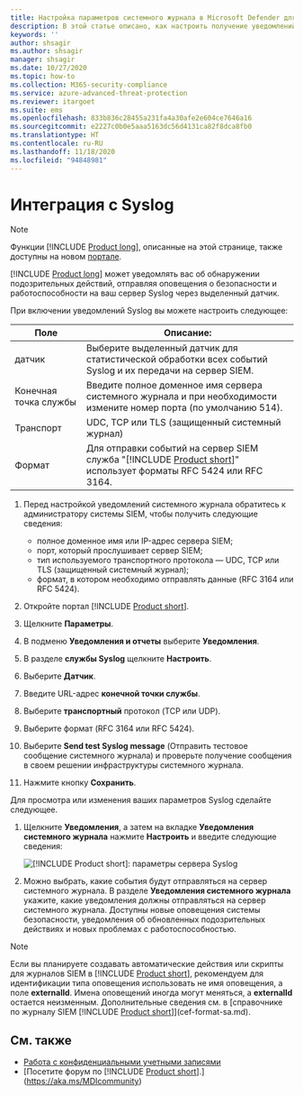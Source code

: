 ```yaml
---
title: Настройка параметров системного журнала в Microsoft Defender для удостоверений
description: В этой статье описано, как настроить получение уведомлений службы "Microsoft Defender для удостоверений" о подозрительной активности (по электронной почте или с помощью пересылки событий службой).
keywords: ''
author: shsagir
ms.author: shsagir
manager: shsagir
ms.date: 10/27/2020
ms.topic: how-to
ms.collection: M365-security-compliance
ms.service: azure-advanced-threat-protection
ms.reviewer: itargoet
ms.suite: ems
ms.openlocfilehash: 833b836c28455a231fa4a30afe2e604ce7646a16
ms.sourcegitcommit: e2227c0b0e5aaa5163dc56d4131ca82f8dca8fb0
ms.translationtype: HT
ms.contentlocale: ru-RU
ms.lasthandoff: 11/18/2020
ms.locfileid: "94848981"
---
```

# <a name="integrate-with-syslog"></a>Интеграция с Syslog

> [!NOTE]
> Функции [!INCLUDE [Product long](includes/product-long.md)], описанные на этой странице, также доступны на новом [портале](https://portal.cloudappsecurity.com).

[!INCLUDE [Product long](includes/product-long.md)] может уведомлять вас об обнаружении подозрительных действий, отправляя оповещения о безопасности и работоспособности на ваш сервер Syslog через выделенный датчик.

При включении уведомлений Syslog вы можете настроить следующее:

|Поле|Описание:|
|---------|---------------|
|датчик|Выберите выделенный датчик для статистической обработки всех событий Syslog и их передачи на сервер SIEM.|
|Конечная точка службы|Введите полное доменное имя сервера системного журнала и при необходимости измените номер порта (по умолчанию 514).|
|Транспорт|UDC, TCP или TLS (защищенный системный журнал)|
|Формат|Для отправки событий на сервер SIEM служба "[!INCLUDE [Product short](includes/product-short.md)]" использует форматы RFC 5424 или RFC 3164.|

1. Перед настройкой уведомлений системного журнала обратитесь к администратору системы SIEM, чтобы получить следующие сведения:

    - полное доменное имя или IP-адрес сервера SIEM;
    - порт, который прослушивает сервер SIEM;
    - тип используемого транспортного протокола — UDC, TCP или TLS (защищенный системный журнал);
    - формат, в котором необходимо отправлять данные (RFC 3164 или RFC 5424).

1. Откройте портал [!INCLUDE [Product short](includes/product-short.md)].
1. Щелкните **Параметры**.
1. В подменю **Уведомления и отчеты** выберите **Уведомления**.
1. В разделе **службы Syslog** щелкните **Настроить**.
1. Выберите **Датчик**.
1. Введите URL-адрес **конечной точки службы**.
1. Выберите **транспортный** протокол (TCP или UDP).
1. Выберите формат (RFC 3164 или RFC 5424).
1. Выберите **Send test Syslog message** (Отправить тестовое сообщение системного журнала) и проверьте получение сообщения в своем решении инфраструктуры системного журнала.
1. Нажмите кнопку **Сохранить**.

Для просмотра или изменения ваших параметров Syslog сделайте следующее.

1. Щелкните **Уведомления**, а затем на вкладке **Уведомления системного журнала** нажмите **Настроить** и введите следующие сведения:

    ![[!INCLUDE [Product short](includes/product-short.md)]: параметры сервера Syslog](media/syslog.png)

1. Можно выбрать, какие события будут отправляться на сервер системного журнала. В разделе **Уведомления системного журнала** укажите, какие уведомления должны отправляться на сервер системного журнала. Доступны новые оповещения системы безопасности, уведомления об обновленных подозрительных действиях и новых проблемах с работоспособностью.

> [!NOTE]
> Если вы планируете создавать автоматические действия или скрипты для журналов SIEM в [!INCLUDE [Product short](includes/product-short.md)], рекомендуем для идентификации типа оповещения использовать не имя оповещения, а поле **externalId**. Имена оповещений иногда могут меняться, а **externalId** остается неизменным. Дополнительные сведения см. в [справочнике по журналу SIEM [!INCLUDE [Product short](includes/product-short.md)]](cef-format-sa.md).

## <a name="see-also"></a>См. также

- [Работа с конфиденциальными учетными записями](sensitive-accounts.md)
- [Посетите форум по [!INCLUDE [Product short](includes/product-short.md)].](https://aka.ms/MDIcommunity)
